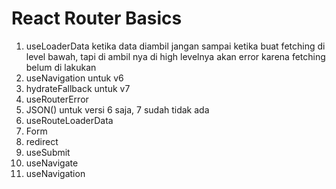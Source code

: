 # React Router Basics

1. useLoaderData ketika data diambil jangan sampai ketika buat fetching di level
   bawah, tapi di ambil nya di high levelnya akan error karena fetching belum di
   lakukan
2. useNavigation untuk v6
3. hydrateFallback untuk v7
4. useRouterError
5. JSON() untuk versi 6 saja, 7 sudah tidak ada
6. useRouteLoaderData
7. Form
8. redirect
9. useSubmit
10. useNavigate
11. useNavigation
